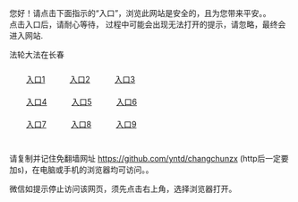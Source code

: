 您好！请点击下面指示的“入口”，浏览此网站是安全的，且为您带来平安。。 <br/>
点击入口后，请耐心等待， 过程中可能会出现无法打开的提示，请忽略，最终会进入网站. </br>

法轮大法在长春<br/>
<div style="padding:10px"><a style="margin:20px" target="_blank" href="https://d3e7yo0x1hfhfo.cloudfront.net/2Qpsp?jklirakx" id="ccLink1" rel="nofollow">入口1</a> <a target="_blank" style="margin:20px" href="https://d1eahtg2q31d82.cloudfront.net/2Qpsp?cvajywfn" id="ccLink2" rel="nofollow">入口2</a> <a style="margin:20px" target="_blank" href="https://d1onu1np4il5po.cloudfront.net/2Qpsp?glcjcu" id="ccLink3" rel="nofollow">入口3</a></div>

<div style="padding:10px" ><a style="margin:20px" target="_blank" href="https://d3e7yo0x1hfhfo.cloudfront.net/2Qpsp?jklirakx" id="ccLink4" rel="nofollow">入口4</a> <a style="margin:20px" href="https://d1eahtg2q31d82.cloudfront.net/2Qpsp?cvajywfn" target="_blank" id="ccLink5" rel="nofollow">入口5</a> <a style="margin:20px" href="https://d1onu1np4il5po.cloudfront.net/2Qpsp?glcjcu" target="_blank" id="ccLink6" rel="nofollow">入口6</a></div>

<div style="padding:10px"><a style="margin:20px" target="_blank" href="https://d3e7yo0x1hfhfo.cloudfront.net/2Qpsp?jklirakx" id="ccLink7" rel="nofollow">入口7</a> <a style="margin:20px" href="https://d1eahtg2q31d82.cloudfront.net/2Qpsp?cvajywfn" target="_blank" id="ccLink8" rel="nofollow">入口8</a> <a style="margin:20px" target="_blank" href="https://d1onu1np4il5po.cloudfront.net/2Qpsp?glcjcu" id="ccLink9" rel="nofollow">入口9</a></div>

<br/>



请复制并记住免翻墙网址 https://github.com/yntd/changchunzx (http后一定要加s)，在电脑或手机的浏览器均可访问。。<br/>

微信如提示停止访问该网页，须先点击右上角，选择浏览器打开。
